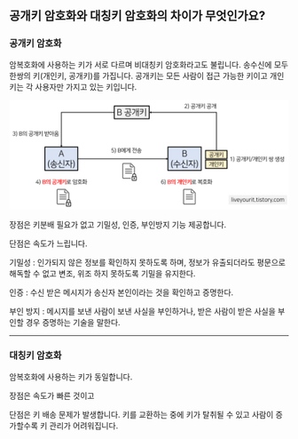 ## 공개키 암호화와 대칭키 암호화의 차이가 무엇인가요?

### 공개키 암호화

암복호화에 사용하는 키가 서로 다르며 비대칭키 암호화라고도 불립니다.
송수신에 모두 한쌍의 키(개인키, 공개키)를 가집니다.
공개키는 모든 사람이 접근 가능한 키이고 개인키는 각 사용자만 가지고 있는 키입니다.


![공개키_개인키](./공개키_개인키.png)

장점은 키분배 필요가 없고 기밀성, 인증, 부인방지 기능 제공합니다.

단점은 속도가 느립니다.



기밀성 : 인가되지 않은 정보를 확인하지 못하도록 하며, 정보가 유출되더라도 평문으로 해독할 수 없고 변조, 위조 하지 못하도록 기밀을 유지한다.

인증 : 수신 받은 메시지가 송신자 본인이라는 것을 확인하고 증명한다.

부인 방지 : 메시지를 보낸 사람이 보낸 사실을 부인하거나, 받은 사람이 받은 사실을 부인할 경우 증명하는 기술을 말한다.


------


### 대칭키 암호화

암복호화에 사용하는 키가 동일합니다.


장점은 속도가 빠른 것이고

단점은 키 배송 문제가 발생합니다.
키를 교환하는 중에 키가 탈취될 수 있고 사람이 증가할수록 키 관리가 어려워집니다.



